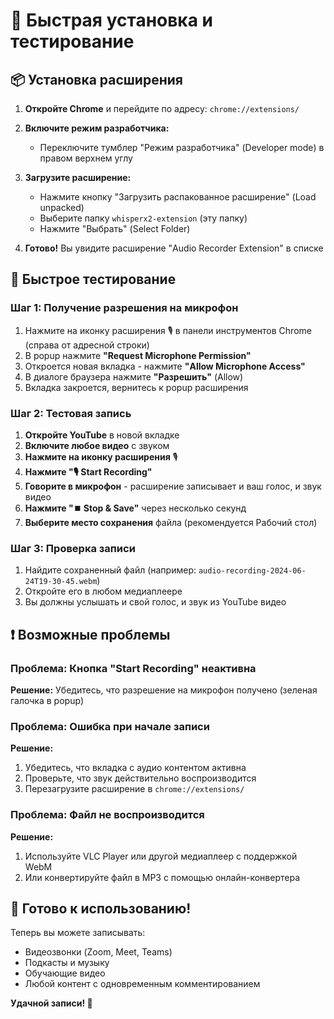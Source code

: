 # 🚀 Быстрая установка и тестирование

## 📦 Установка расширения

1. **Откройте Chrome** и перейдите по адресу: `chrome://extensions/`

2. **Включите режим разработчика:**
   - Переключите тумблер "Режим разработчика" (Developer mode) в правом верхнем углу

3. **Загрузите расширение:**
   - Нажмите кнопку "Загрузить распакованное расширение" (Load unpacked)
   - Выберите папку `whisperx2-extension` (эту папку)
   - Нажмите "Выбрать" (Select Folder)

4. **Готово!** Вы увидите расширение "Audio Recorder Extension" в списке

## 🧪 Быстрое тестирование

### Шаг 1: Получение разрешения на микрофон
1. Нажмите на иконку расширения 🎙️ в панели инструментов Chrome (справа от адресной строки)
2. В popup нажмите **"Request Microphone Permission"**
3. Откроется новая вкладка - нажмите **"Allow Microphone Access"**
4. В диалоге браузера нажмите **"Разрешить"** (Allow)
5. Вкладка закроется, вернитесь к popup расширения

### Шаг 2: Тестовая запись
1. **Откройте YouTube** в новой вкладке
2. **Включите любое видео** с звуком
3. **Нажмите на иконку расширения** 🎙️
4. **Нажмите "🎙️ Start Recording"**
5. **Говорите в микрофон** - расширение записывает и ваш голос, и звук видео
6. **Нажмите "⏹️ Stop & Save"** через несколько секунд
7. **Выберите место сохранения** файла (рекомендуется Рабочий стол)

### Шаг 3: Проверка записи
1. Найдите сохраненный файл (например: `audio-recording-2024-06-24T19-30-45.webm`)
2. Откройте его в любом медиаплеере
3. Вы должны услышать и свой голос, и звук из YouTube видео

## ❗ Возможные проблемы

### Проблема: Кнопка "Start Recording" неактивна
**Решение:** Убедитесь, что разрешение на микрофон получено (зеленая галочка в popup)

### Проблема: Ошибка при начале записи
**Решение:** 
1. Убедитесь, что вкладка с аудио контентом активна
2. Проверьте, что звук действительно воспроизводится
3. Перезагрузите расширение в `chrome://extensions/`

### Проблема: Файл не воспроизводится
**Решение:**
1. Используйте VLC Player или другой медиаплеер с поддержкой WebM
2. Или конвертируйте файл в MP3 с помощью онлайн-конвертера

## 🎯 Готово к использованию!

Теперь вы можете записывать:
- Видеозвонки (Zoom, Meet, Teams)
- Подкасты и музыку
- Обучающие видео
- Любой контент с одновременным комментированием

**Удачной записи! 🎵** 